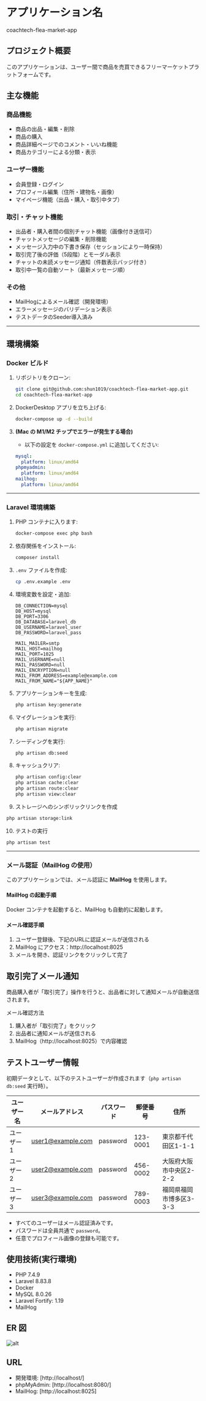 # **アプリケーション名**

coachtech-flea-market-app

## **プロジェクト概要**

このアプリケーションは、ユーザー間で商品を売買できるフリーマーケットプラットフォームです。

## **主な機能**

### 商品機能
- 商品の出品・編集・削除
- 商品の購入
- 商品詳細ページでのコメント・いいね機能
- 商品カテゴリーによる分類・表示

### ユーザー機能
- 会員登録・ログイン
- プロフィール編集（住所・建物名・画像）
- マイページ機能（出品・購入・取引中タブ）

### 取引・チャット機能
- 出品者・購入者間の個別チャット機能（画像付き送信可）
- チャットメッセージの編集・削除機能
- メッセージ入力中の下書き保存（セッションにより一時保持）
- 取引完了後の評価（5段階）とモーダル表示
- チャットの未読メッセージ通知（件数表示バッジ付き）
- 取引中一覧の自動ソート（最新メッセージ順）

### その他
- MailHogによるメール確認（開発環境）
- エラーメッセージのバリデーション表示
- テストデータのSeeder導入済み

---

## **環境構築**

### **Docker ビルド**

1. リポジトリをクローン:

   ```bash
   git clone git@github.com:shun1019/coachtech-flea-market-app.git
   cd coachtech-flea-market-app
   ```

2. DockerDesktop アプリを立ち上げる:

   ```bash
   docker-compose up -d --build
   ```

3. **(Mac の M1/M2 チップでエラーが発生する場合)**
   - 以下の設定を `docker-compose.yml` に追加してください:
   ```yaml
   mysql:
     platform: linux/amd64
   phpmyadmin:
     platform: linux/amd64
   mailhog:
     platform: linux/amd64
   ```

---

### **Laravel 環境構築**

1. PHP コンテナに入ります:

   ```bash
   docker-compose exec php bash
   ```

2. 依存関係をインストール:

   ```bash
   composer install
   ```

3. `.env` ファイルを作成:

   ```bash
   cp .env.example .env
   ```

4. 環境変数を設定・追加:

   ```env
   DB_CONNECTION=mysql
   DB_HOST=mysql
   DB_PORT=3306
   DB_DATABASE=laravel_db
   DB_USERNAME=laravel_user
   DB_PASSWORD=laravel_pass

   MAIL_MAILER=smtp
   MAIL_HOST=mailhog
   MAIL_PORT=1025
   MAIL_USERNAME=null
   MAIL_PASSWORD=null
   MAIL_ENCRYPTION=null
   MAIL_FROM_ADDRESS=example@example.com
   MAIL_FROM_NAME="${APP_NAME}"
   ```

5. アプリケーションキーを生成:

   ```bash
   php artisan key:generate
   ```

6. マイグレーションを実行:

   ```bash
   php artisan migrate
   ```

7. シーディングを実行:

   ```bash
   php artisan db:seed
   ```

8. キャッシュクリア:
   ```bash
   php artisan config:clear
   php artisan cache:clear
   php artisan route:clear
   php artisan view:clear
   ```

9.	ストレージへのシンボリックリンクを作成
   ```bash
   php artisan storage:link
   ```

10. テストの実行
   ```bash
   php artisan test
   ```

---

### **メール認証（MailHog の使用）**

このアプリケーションでは、メール認証に **MailHog** を使用します。

#### **MailHog の起動手順**

Docker コンテナを起動すると、MailHog も自動的に起動します。

#### **メール確認手順**

1. ユーザー登録後、下記のURLに認証メールが送信される
2. MailHog にアクセス：http://localhost:8025
3. メールを開き、認証リンクをクリックして完了

## **取引完了メール通知**

商品購入者が「取引完了」操作を行うと、出品者に対して通知メールが自動送信されます。

メール確認方法
1.	購入者が「取引完了」をクリック
2.	出品者に通知メールが送信される
3.	MailHog（http://localhost:8025）で内容確認

## **テストユーザー情報**

初期データとして、以下のテストユーザーが作成されます（`php artisan db:seed` 実行時）。

| ユーザー名 | メールアドレス        | パスワード | 郵便番号   | 住所                    |
|------------|------------------------|------------|------------|--------------------------|
| ユーザー1  | user1@example.com       | password   | 123-0001   | 東京都千代田区1-1-1     |
| ユーザー2  | user2@example.com       | password   | 456-0002   | 大阪府大阪市中央区2-2-2 |
| ユーザー3  | user3@example.com       | password   | 789-0003   | 福岡県福岡市博多区3-3-3 |

- すべてのユーザーはメール認証済みです。
- パスワードは全員共通で `password`。
- 任意でプロフィール画像の登録も可能です。

## 使用技術(実行環境)

- PHP 7.4.9
- Laravel 8.83.8
- Docker
- MySQL 8.0.26
- Laravel Fortify: 1.19
- MailHog

## ER 図

![alt](erd.png)

## URL

- 開発環境: [http://localhost/]
- phpMyAdmin: [http://localhost:8080/]
- MailHog: [http://localhost:8025]
